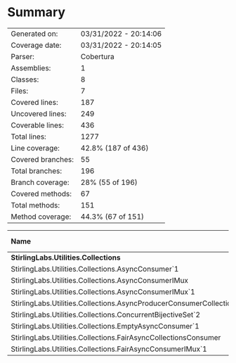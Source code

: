 ﻿# Summary
|||
|:---|:---|
| Generated on: | 03/31/2022 - 20:14:06 |
| Coverage date: | 03/31/2022 - 20:14:05 |
| Parser: | Cobertura |
| Assemblies: | 1 |
| Classes: | 8 |
| Files: | 7 |
| Covered lines: | 187 |
| Uncovered lines: | 249 |
| Coverable lines: | 436 |
| Total lines: | 1277 |
| Line coverage: | 42.8% (187 of 436) |
| Covered branches: | 55 |
| Total branches: | 196 |
| Branch coverage: | 28% (55 of 196) |
| Covered methods: | 67 |
| Total methods: | 151 |
| Method coverage: | 44.3% (67 of 151) |

|**Name**|**Covered**|**Uncovered**|**Coverable**|**Total**|**Line coverage**|**Covered**|**Total**|**Branch coverage**|**Covered**|**Total**|**Method coverage**|
|:---|---:|---:|---:|---:|---:|---:|---:|---:|---:|---:|---:|
|**StirlingLabs.Utilities.Collections**|**187**|**249**|**436**|**1594**|**42.8%**|**55**|**196**|**28%**|**67**|**151**|**44.3%**|
|StirlingLabs.Utilities.Collections.AsyncConsumer`1|1|0|1|6|100%|0|0||1|1|100%|
|StirlingLabs.Utilities.Collections.AsyncConsumerIMux|0|4|4|31|0%|0|0||0|4|0%|
|StirlingLabs.Utilities.Collections.AsyncConsumerIMux`1|0|1|1|31|0%|0|0||0|1|0%|
|StirlingLabs.Utilities.Collections.AsyncProducerConsumerCollection`1|130|117|247|652|52.6%|34|118|28.8%|43|65|66.1%|
|StirlingLabs.Utilities.Collections.ConcurrentBijectiveSet`2|0|58|58|252|0%|0|28|0%|0|20|0%|
|StirlingLabs.Utilities.Collections.EmptyAsyncConsumer`1|4|11|15|50|26.6%|0|0||3|14|21.4%|
|StirlingLabs.Utilities.Collections.FairAsyncCollectionsConsumer|1|3|4|286|25%|0|0||1|4|25%|
|StirlingLabs.Utilities.Collections.FairAsyncConsumerIMux`1|51|55|106|286|48.1%|21|50|42%|19|42|45.2%|
